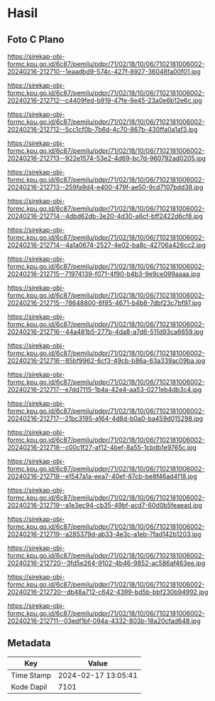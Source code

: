 # Hasil

## Foto C Plano

https://sirekap-obj-formc.kpu.go.id/6c87/pemilu/pdpr/71/02/18/10/06/7102181006002-20240216-212710--1eaadbd9-574c-427f-8927-36048fa00f01.jpg

https://sirekap-obj-formc.kpu.go.id/6c87/pemilu/pdpr/71/02/18/10/06/7102181006002-20240216-212712--c4409fed-b919-47fe-9e45-23a0e6b12e6c.jpg

https://sirekap-obj-formc.kpu.go.id/6c87/pemilu/pdpr/71/02/18/10/06/7102181006002-20240216-212712--5cc1cf0b-7b6d-4c70-867b-430ffa0a1af3.jpg

https://sirekap-obj-formc.kpu.go.id/6c87/pemilu/pdpr/71/02/18/10/06/7102181006002-20240216-212713--922e1574-53e2-4d69-bc7d-960792ad0205.jpg

https://sirekap-obj-formc.kpu.go.id/6c87/pemilu/pdpr/71/02/18/10/06/7102181006002-20240216-212713--259fa9d4-e400-479f-ae50-9cd7107bdd38.jpg

https://sirekap-obj-formc.kpu.go.id/6c87/pemilu/pdpr/71/02/18/10/06/7102181006002-20240216-212714--4dbd62db-3e20-4d30-a6cf-bff2422d6cf8.jpg

https://sirekap-obj-formc.kpu.go.id/6c87/pemilu/pdpr/71/02/18/10/06/7102181006002-20240216-212714--4a1a0674-2527-4e02-ba8c-42706a426cc2.jpg

https://sirekap-obj-formc.kpu.go.id/6c87/pemilu/pdpr/71/02/18/10/06/7102181006002-20240216-212715--71974139-f071-4f90-b4b3-9e9ce099aaaa.jpg

https://sirekap-obj-formc.kpu.go.id/6c87/pemilu/pdpr/71/02/18/10/06/7102181006002-20240216-212715--78648800-6f85-4671-b4b8-7dbf23c7bf97.jpg

https://sirekap-obj-formc.kpu.go.id/6c87/pemilu/pdpr/71/02/18/10/06/7102181006002-20240216-212716--44a481b5-277b-4da8-a7d6-511d93ca6659.jpg

https://sirekap-obj-formc.kpu.go.id/6c87/pemilu/pdpr/71/02/18/10/06/7102181006002-20240216-212716--85bf9962-6cf3-49cb-b86a-63a339ac09ba.jpg

https://sirekap-obj-formc.kpu.go.id/6c87/pemilu/pdpr/71/02/18/10/06/7102181006002-20240216-212717--e7dd7115-1b4a-42e4-aa53-0271eb4db3c4.jpg

https://sirekap-obj-formc.kpu.go.id/6c87/pemilu/pdpr/71/02/18/10/06/7102181006002-20240216-212717--21bc3195-a164-4d8d-b0a0-ba459d015298.jpg

https://sirekap-obj-formc.kpu.go.id/6c87/pemilu/pdpr/71/02/18/10/06/7102181006002-20240216-212718--c00c1f27-af12-4bef-8a55-1cbdb1e9765c.jpg

https://sirekap-obj-formc.kpu.go.id/6c87/pemilu/pdpr/71/02/18/10/06/7102181006002-20240216-212718--e1547a1a-eea7-40ef-87cb-be8f46ad4f18.jpg

https://sirekap-obj-formc.kpu.go.id/6c87/pemilu/pdpr/71/02/18/10/06/7102181006002-20240216-212719--a1e3ec94-cb35-49bf-acd7-60d0b5feaead.jpg

https://sirekap-obj-formc.kpu.go.id/6c87/pemilu/pdpr/71/02/18/10/06/7102181006002-20240216-212719--a285379d-ab33-4e3c-a1eb-7fad142b1203.jpg

https://sirekap-obj-formc.kpu.go.id/6c87/pemilu/pdpr/71/02/18/10/06/7102181006002-20240216-212720--3fd5e264-9102-4b46-9852-ac586af463ee.jpg

https://sirekap-obj-formc.kpu.go.id/6c87/pemilu/pdpr/71/02/18/10/06/7102181006002-20240216-212720--db48a712-c642-4399-bd5b-bbf230b94992.jpg

https://sirekap-obj-formc.kpu.go.id/6c87/pemilu/pdpr/71/02/18/10/06/7102181006002-20240216-212711--03edf1bf-094a-4332-803b-18a20cfad648.jpg


## Metadata

| Key        | Value               |
| ---------- | ------------------- |
| Time Stamp | 2024-02-17 13:05:41 |
| Kode Dapil | 7101                |




